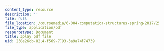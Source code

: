 ```yaml
---
content_type: resource
description: ''
file: null
file_location: /coursemedia/6-004-computation-structures-spring-2017/258e26cb8214f56977933a9a74f74739_gxU2Eo3oBPg.pdf
file_type: application/pdf
resourcetype: Document
title: 3play pdf file
uid: 258e26cb-8214-f569-7793-3a9a74f74739
---
```

